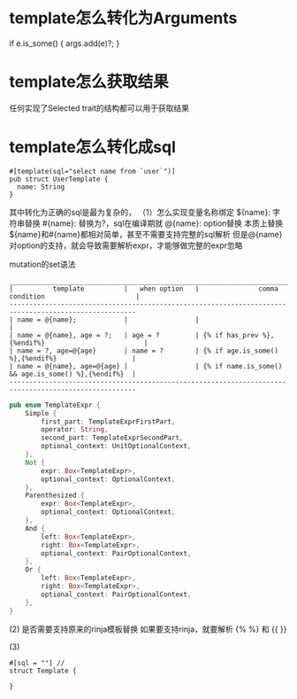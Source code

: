 


# template怎么转化为Arguments
if e.is_some() {
   args.add(e)?;
}

# template怎么获取结果
任何实现了Selected trait的结构都可以用于获取结果

# template怎么转化成sql
```
#[template(sql="select name from `user`")]
pub struct UserTemplate {
  name: String
}
```
其中转化为正确的sql是最为复杂的，
（1）怎么实现变量名称绑定
${name}: 字符串替换
#{name}: 替换为?，sql在编译期就
@{name}: option替换
本质上替换\${name}和#{name}都相对简单，甚至不需要支持完整的sql解析
但是@{name}对option的支持，就会导致需要解析expr，才能够做完整的expr忽略

mutation的set语法 
```text
______________________________________________________________________________________________________
|          template          |   when option   |               comma condition                       |
------------------------------------------------------------------------------------------------------
| name = @{name};            |                 |                                                     |
| name = @{name}, age = ?;   | age = ?         | {% if has_prev %},{%endif%}                         |
| name = ?, age=@{age}       | name = ?        | {% if age.is_some()  %},{%endif%}                   |
| name = @{name}, age=@{age} |                 | {% if name.is_some() && age.is_some() %},{%endif%}  |
------------------------------------------------------------------------------------------------------
```


```rust
pub enum TemplateExpr {
    Simple {
        first_part: TemplateExprFirstPart,
        operator: String,
        second_part: TemplateExprSecondPart,
        optional_context: UnitOptionalContext,
    },
    Not {
        expr: Box<TemplateExpr>,
        optional_context: OptionalContext,
    },
    Parenthesized {
        expr: Box<TemplateExpr>,
        optional_context: OptionalContext,
    },
    And {
        left: Box<TemplateExpr>,
        right: Box<TemplateExpr>,
        optional_context: PairOptionalContext,
    },
    Or {
        left: Box<TemplateExpr>,
        right: Box<TemplateExpr>,
        optional_context: PairOptionalContext,
    },
}
```

(2) 是否需要支持原来的rinja模板替换
如果要支持rinja，就要解析 {% %} 和 {{ }}

(3)
```
#[sql = ""] //
struct Template {

}
```